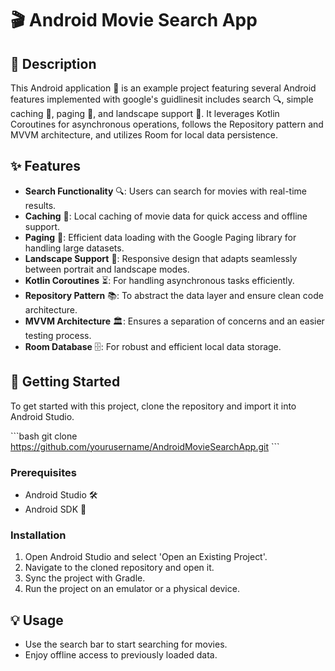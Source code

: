 
# 🎬 Android Movie Search App

## 📝 Description
This Android application 📱 is an example project featuring several Android features implemented with google's guidlinesit includes search 🔍, simple caching 💾, paging 📄, and landscape support 🌄. It leverages Kotlin Coroutines for asynchronous operations, follows the Repository pattern and MVVM architecture, and utilizes Room for local data persistence.

## ✨ Features
- **Search Functionality** 🔍: Users can search for movies with real-time results.
- **Caching** 💾: Local caching of movie data for quick access and offline support.
- **Paging** 📄: Efficient data loading with the  Google Paging library for handling large datasets.
- **Landscape Support** 🌄: Responsive design that adapts seamlessly between portrait and landscape modes.
- **Kotlin Coroutines** ⏳: For handling asynchronous tasks efficiently.
- **Repository Pattern** 📚: To abstract the data layer and ensure clean code architecture.
- **MVVM Architecture** 🏛️: Ensures a separation of concerns and an easier testing process.
- **Room Database** 🗄️: For robust and efficient local data storage.

## 🚀 Getting Started
To get started with this project, clone the repository and import it into Android Studio.

\```bash
git clone https://github.com/yourusername/AndroidMovieSearchApp.git
\```

### Prerequisites
- Android Studio 🛠️
- Android SDK 📱

### Installation
1. Open Android Studio and select 'Open an Existing Project'.
2. Navigate to the cloned repository and open it.
3. Sync the project with Gradle.
4. Run the project on an emulator or a physical device.

## 💡 Usage
- Use the search bar to start searching for movies.
- Enjoy offline access to previously loaded data.


